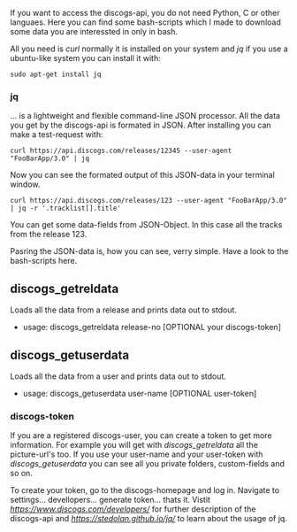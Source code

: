 If you want to access the discogs-api, you do not need Python, C or other languaes. Here you can find some bash-scripts which I made to download some data you are interessted in only in bash.

All you need is *curl* normally it is installed on your system and *jq* if you use a ubuntu-like system you can install it with:
```
sudo apt-get install jq
```

### jq
... is a lightweight and flexible command-line JSON processor. All the data you get by the discogs-api is formated in JSON. 
After installing you can make a test-request with:
```
curl https://api.discogs.com/releases/12345 --user-agent "FooBarApp/3.0" | jq
```
Now you can see the formated output of this JSON-data in your terminal window.
```
curl https://api.discogs.com/releases/123 --user-agent "FooBarApp/3.0" | jq -r '.tracklist[].title'
```
You can get some data-fields from JSON-Object. In this case all the tracks from the release 123.

Pasring the JSON-data is, how you can see, verry simple. Have a look to the bash-scripts here.


## discogs_getreldata
Loads all the data from a release and prints data out to stdout.
- usage: discogs_getreldata release-no [OPTIONAL your discogs-token]

## discogs_getuserdata
Loads all the data from a user and prints data out to stdout.
- usage: discogs_getuserdata user-name [OPTIONAL user-token]

### discogs-token
If you are a registered discogs-user, you can create a token to get more information. For example you will get with *discogs_getreldata* all the picture-url's too. If you use your user-name and your user-token with *discogs_getuserdata* you can see all you private folders, custom-fields and so on.

To create your token, go to the discogs-homepage and log in. Navigate to settings... devellopers... generate token... thats it. Vistit *https://www.discogs.com/developers/* for further description of the discogs-api and *https://stedolan.github.io/jq/* to learn about the usage of jq.

